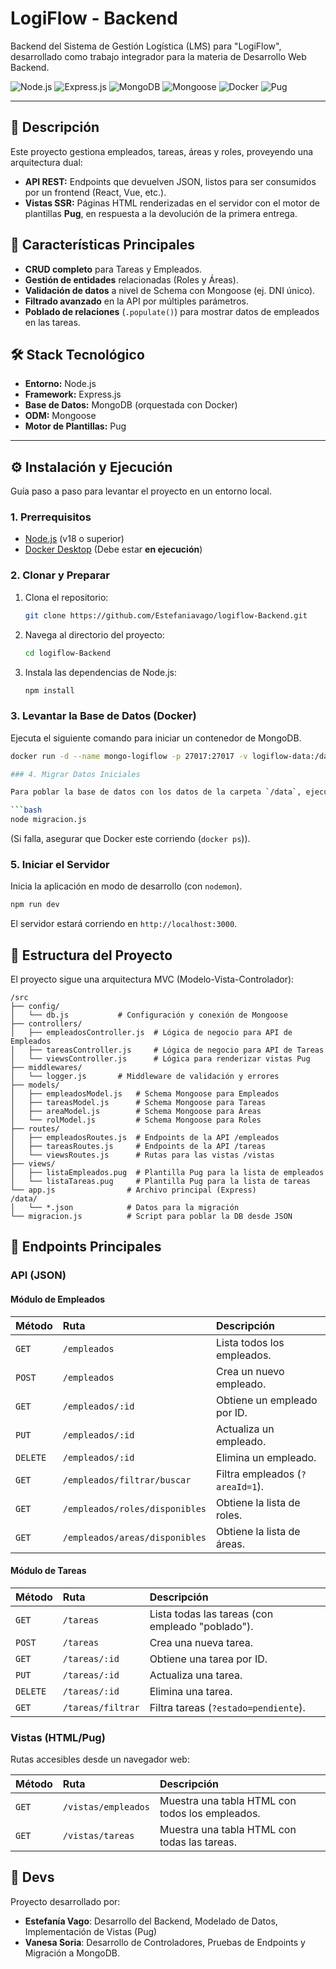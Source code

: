 # LogiFlow - Backend

Backend del Sistema de Gestión Logística (LMS) para "LogiFlow", desarrollado como trabajo integrador para la materia de Desarrollo Web Backend.

<p align="left">
   <img src="https://img.shields.io/badge/Node.js-18%2B-339933?style=for-the-badge&logo=node.js" alt="Node.js">
  <img src="https://img.shields.io/badge/Express.js-4.x-000000?style=for-the-badge&logo=express" alt="Express.js">
  <img src="https://img.shields.io/badge/MongoDB-4.x-47A248?style=for-the-badge&logo=mongodb" alt="MongoDB">
  <img src="https://img.shields.io/badge/Mongoose-6.x-880000?style=for-the-badge&logo=mongoose" alt="Mongoose">
  <img src="https://img.shields.io/badge/Docker-blue?style=for-the-badge&logo=docker" alt="Docker">
  <img src="https://img.shields.io/badge/Pug-A86454?style=for-the-badge&logo=pug" alt="Pug">
</p>

---

## 📝 Descripción

Este proyecto gestiona empleados, tareas, áreas y roles, proveyendo una arquitectura dual:

* **API REST:** Endpoints que devuelven JSON, listos para ser consumidos por un frontend (React, Vue, etc.).
* **Vistas SSR:** Páginas HTML renderizadas en el servidor con el motor de plantillas **Pug**, en respuesta a la devolución de la primera entrega.

## 🚀 Características Principales

* **CRUD completo** para Tareas y Empleados.
* **Gestión de entidades** relacionadas (Roles y Áreas).
* **Validación de datos** a nivel de Schema con Mongoose (ej. DNI único).
* **Filtrado avanzado** en la API por múltiples parámetros.
* **Poblado de relaciones** (`.populate()`) para mostrar datos de empleados en las tareas.

## 🛠️ Stack Tecnológico

* **Entorno:** Node.js
* **Framework:** Express.js
* **Base de Datos:** MongoDB (orquestada con Docker)
* **ODM:** Mongoose
* **Motor de Plantillas:** Pug

---

## ⚙️ Instalación y Ejecución

Guía paso a paso para levantar el proyecto en un entorno local.

### 1. Prerrequisitos

* [Node.js](https://nodejs.org/) (v18 o superior)
* [Docker Desktop](https://www.docker.com/products/docker-desktop/) (Debe estar **en ejecución**)

### 2. Clonar y Preparar

1.  Clona el repositorio:
    ```bash
    git clone https://github.com/Estefaniavago/logiflow-Backend.git
    ```
2.  Navega al directorio del proyecto:
    ```bash
    cd logiflow-Backend
    ```
3.  Instala las dependencias de Node.js:
    ```bash
    npm install
    ```

### 3. Levantar la Base de Datos (Docker)

Ejecuta el siguiente comando para iniciar un contenedor de MongoDB.

```bash
docker run -d --name mongo-logiflow -p 27017:27017 -v logiflow-data:/data/db mongo

### 4. Migrar Datos Iniciales

Para poblar la base de datos con los datos de la carpeta `/data`, ejecuta el script de migración **una sola vez**:

```bash
node migracion.js
```
(Si falla, asegurar que Docker este corriendo (`docker ps`)).

### 5. Iniciar el Servidor

Inicia la aplicación en modo de desarrollo (con `nodemon`).

```bash
npm run dev
```

El servidor estará corriendo en `http://localhost:3000`.

## 📂 Estructura del Proyecto

El proyecto sigue una arquitectura MVC (Modelo-Vista-Controlador):

```
/src
├── config/
│   └── db.js           # Configuración y conexión de Mongoose
├── controllers/
│   ├── empleadosController.js  # Lógica de negocio para API de Empleados
│   ├── tareasController.js     # Lógica de negocio para API de Tareas
│   └── viewsController.js      # Lógica para renderizar vistas Pug
├── middlewares/
│   └── logger.js       # Middleware de validación y errores
├── models/
│   ├── empleadosModel.js   # Schema Mongoose para Empleados
│   ├── tareasModel.js      # Schema Mongoose para Tareas
│   ├── areaModel.js        # Schema Mongoose para Áreas
│   └── rolModel.js         # Schema Mongoose para Roles
├── routes/
│   ├── empleadosRoutes.js  # Endpoints de la API /empleados
│   ├── tareasRoutes.js     # Endpoints de la API /tareas
│   └── viewsRoutes.js      # Rutas para las vistas /vistas
├── views/
│   ├── listaEmpleados.pug  # Plantilla Pug para la lista de empleados
│   └── listaTareas.pug     # Plantilla Pug para la lista de tareas
└── app.js                # Archivo principal (Express)
/data/
│   └── *.json            # Datos para la migración
└── migracion.js          # Script para poblar la DB desde JSON
```

## 🔌 Endpoints Principales

### API (JSON)

#### Módulo de Empleados

| Método | Ruta | Descripción |
| :--- | :--- | :--- |
| `GET` | `/empleados` | Lista todos los empleados. |
| `POST` | `/empleados` | Crea un nuevo empleado. |
| `GET` | `/empleados/:id` | Obtiene un empleado por ID. |
| `PUT` | `/empleados/:id` | Actualiza un empleado. |
| `DELETE` | `/empleados/:id` | Elimina un empleado. |
| `GET` | `/empleados/filtrar/buscar` | Filtra empleados (`?areaId=1`). |
| `GET` | `/empleados/roles/disponibles` | Obtiene la lista de roles. |
| `GET` | `/empleados/areas/disponibles` | Obtiene la lista de áreas. |

#### Módulo de Tareas

| Método | Ruta | Descripción |
| :--- | :--- | :--- |
| `GET` | `/tareas` | Lista todas las tareas (con empleado "poblado"). |
| `POST` | `/tareas` | Crea una nueva tarea. |
| `GET` | `/tareas/:id` | Obtiene una tarea por ID. |
| `PUT` | `/tareas/:id` | Actualiza una tarea. |
| `DELETE` | `/tareas/:id` | Elimina una tarea. |
| `GET` | `/tareas/filtrar` | Filtra tareas (`?estado=pendiente`). |

### Vistas (HTML/Pug)

Rutas accesibles desde un navegador web:

| Método | Ruta | Descripción |
| :--- | :--- | :--- |
| `GET` | `/vistas/empleados` | Muestra una tabla HTML con todos los empleados. |
| `GET` | `/vistas/tareas` | Muestra una tabla HTML con todas las tareas. |

## 👥 Devs

Proyecto desarrollado por:

*   **Estefanía Vago**: Desarrollo del Backend, Modelado de Datos, Implementación de Vistas (Pug)
*   **Vanesa Soria**: Desarrollo de Controladores, Pruebas de Endpoints y Migración a MongoDB.
